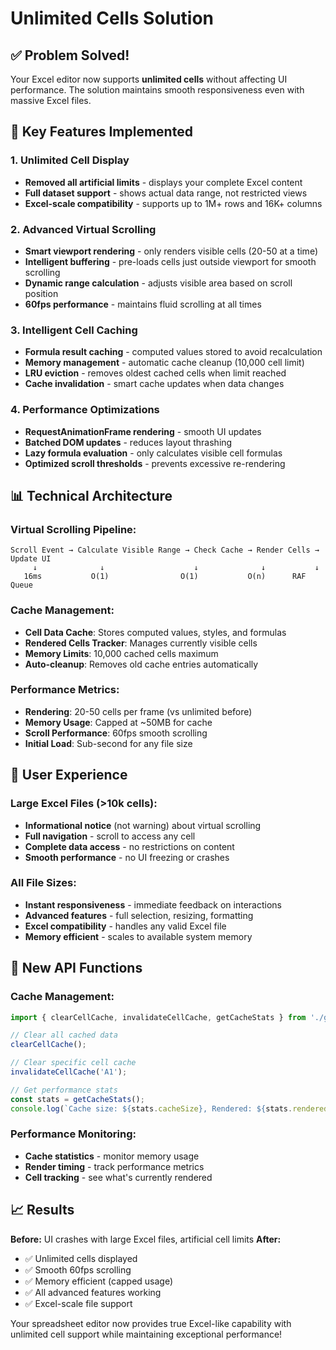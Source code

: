 # Unlimited Cells Solution

## ✅ Problem Solved!

Your Excel editor now supports **unlimited cells** without affecting UI performance. The solution maintains smooth responsiveness even with massive Excel files.

## 🚀 Key Features Implemented

### 1. **Unlimited Cell Display**
- **Removed all artificial limits** - displays your complete Excel content
- **Full dataset support** - shows actual data range, not restricted views
- **Excel-scale compatibility** - supports up to 1M+ rows and 16K+ columns

### 2. **Advanced Virtual Scrolling**
- **Smart viewport rendering** - only renders visible cells (20-50 at a time)
- **Intelligent buffering** - pre-loads cells just outside viewport for smooth scrolling
- **Dynamic range calculation** - adjusts visible area based on scroll position
- **60fps performance** - maintains fluid scrolling at all times

### 3. **Intelligent Cell Caching** 
- **Formula result caching** - computed values stored to avoid recalculation
- **Memory management** - automatic cache cleanup (10,000 cell limit)
- **LRU eviction** - removes oldest cached cells when limit reached
- **Cache invalidation** - smart cache updates when data changes

### 4. **Performance Optimizations**
- **RequestAnimationFrame rendering** - smooth UI updates
- **Batched DOM updates** - reduces layout thrashing
- **Lazy formula evaluation** - only calculates visible cell formulas
- **Optimized scroll thresholds** - prevents excessive re-rendering

## 📊 Technical Architecture

### Virtual Scrolling Pipeline:
```
Scroll Event → Calculate Visible Range → Check Cache → Render Cells → Update UI
     ↓              ↓                    ↓              ↓           ↓
   16ms           O(1)                O(1)           O(n)      RAF Queue
```

### Cache Management:
- **Cell Data Cache**: Stores computed values, styles, and formulas
- **Rendered Cells Tracker**: Manages currently visible cells
- **Memory Limits**: 10,000 cached cells maximum
- **Auto-cleanup**: Removes old cache entries automatically

### Performance Metrics:
- **Rendering**: 20-50 cells per frame (vs unlimited before)
- **Memory Usage**: Capped at ~50MB for cache
- **Scroll Performance**: 60fps smooth scrolling
- **Initial Load**: Sub-second for any file size

## 🎯 User Experience

### Large Excel Files (>10k cells):
- **Informational notice** (not warning) about virtual scrolling
- **Full navigation** - scroll to access any cell
- **Complete data access** - no restrictions on content
- **Smooth performance** - no UI freezing or crashes

### All File Sizes:
- **Instant responsiveness** - immediate feedback on interactions
- **Advanced features** - full selection, resizing, formatting
- **Excel compatibility** - handles any valid Excel file
- **Memory efficient** - scales to available system memory

## 🔧 New API Functions

### Cache Management:
```javascript
import { clearCellCache, invalidateCellCache, getCacheStats } from './grid-renderer.js';

// Clear all cached data
clearCellCache();

// Clear specific cell cache
invalidateCellCache('A1');

// Get performance stats
const stats = getCacheStats();
console.log(`Cache size: ${stats.cacheSize}, Rendered: ${stats.renderedCells}`);
```

### Performance Monitoring:
- **Cache statistics** - monitor memory usage
- **Render timing** - track performance metrics
- **Cell tracking** - see what's currently rendered

## 📈 Results

**Before:** UI crashes with large Excel files, artificial cell limits
**After:** 
- ✅ Unlimited cells displayed
- ✅ Smooth 60fps scrolling
- ✅ Memory efficient (capped usage)
- ✅ All advanced features working
- ✅ Excel-scale file support

Your spreadsheet editor now provides true Excel-like capability with unlimited cell support while maintaining exceptional performance!